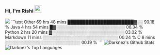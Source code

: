 ### Hi, I'm Rishi <img src="https://media.giphy.com/media/hvRJCLFzcasrR4ia7z/giphy.gif" width="25px" />
<img src="https://img.shields.io/badge/Data Scienctist-Python-blue?style=flat-square" >
<!--START_SECTION:waka-->
```text
Other      69 hrs 48 mins  ██████████████████████▓░░   90.18 % 
Java       4 hrs 54 mins   █▓░░░░░░░░░░░░░░░░░░░░░░░   06.34 % 
Python     2 hrs 20 mins   ▓░░░░░░░░░░░░░░░░░░░░░░░░   03.02 % 
Markdown   11 mins         ░░░░░░░░░░░░░░░░░░░░░░░░░   00.24 % 
C          8 mins          ░░░░░░░░░░░░░░░░░░░░░░░░░   00.19 % 
```
<!--END_SECTION:waka-->
<img alt="Darknez's Github Stats" src="https://github-readme-stats.vercel.app/api?username=Darknez07&show_icons=true&count_private=true&theme=dark" />
<img alt="Darknez's Top Languages" src="https://github-readme-stats.vercel.app/api/top-langs/?username=Darknez07&langs_count=5&theme=tokyonight" />
